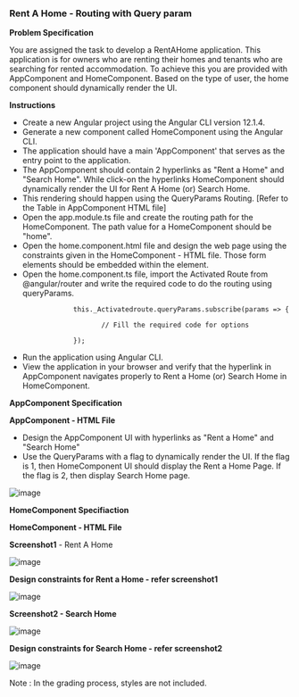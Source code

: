 ### Rent A Home - Routing with Query param


**Problem Specification**

You are assigned the task to develop a RentAHome application. This application is for owners who are renting their homes and tenants who are searching for rented accommodation.
To achieve this you are provided with AppComponent and HomeComponent. Based on the type of user, the home component should dynamically render the UI.

**Instructions**

- Create a new Angular project using the Angular CLI version 12.1.4.
- Generate a new component called HomeComponent using the Angular CLI.
- The application should have a main 'AppComponent' that serves as the entry point to the application.
- The AppComponent should contain 2 hyperlinks as "Rent a Home" and "Search Home". While click-on the hyperlinks HomeComponent should dynamically render the UI for Rent A Home (or) Search Home.
- This rendering should happen using the QueryParams Routing. [Refer to the Table in AppComponent HTML file]
- Open the app.module.ts file and create the routing path for the HomeComponent. The path value for a HomeComponent should be "home".
- Open the home.component.html file and design the web page using the constraints given in the HomeComponent - HTML file. Those form elements should be embedded within the <ng-template> </ng-template> element.
- Open the home.component.ts file, import the Activated Route from @angular/router and write the required code to do the routing using queryParams.
```
                this._Activatedroute.queryParams.subscribe(params => {

                       // Fill the required code for options

                });
```


- Run the application using Angular CLI.
- View the application in your browser and verify that the hyperlink in AppComponent navigates properly to Rent a Home (or) Search Home in HomeComponent.


**AppComponent Specification**

**AppComponent - HTML File**
- Design the AppComponent UI with hyperlinks as "Rent a Home" and "Search Home"
- Use the QueryParams with a flag to dynamically render the UI. If the flag is 1, then HomeComponent UI should display the Rent a Home Page. If the flag is 2, then display Search Home page.

![image](https://github.com/abhisheks008/Cognizant-Java-FSE-Hands-ons-2023/assets/68724349/16eed1a1-74bb-4ec0-90ef-6dd39031dd68)

**HomeComponent Specifiaction**

**HomeComponent - HTML File**

**Screenshot1** - Rent A Home

![image](https://github.com/abhisheks008/Cognizant-Java-FSE-Hands-ons-2023/assets/68724349/32c96ce9-7a60-46e2-acba-b2f3ad1193a9)

**Design constraints for Rent a Home - refer screenshot1**

![image](https://github.com/abhisheks008/Cognizant-Java-FSE-Hands-ons-2023/assets/68724349/e72efc35-92c0-4e14-8f30-bd33391d3020)

**Screenshot2 - Search Home**

![image](https://github.com/abhisheks008/Cognizant-Java-FSE-Hands-ons-2023/assets/68724349/191e72a2-e79c-4116-b97a-55405099e706)

**Design constraints for Search Home - refer screenshot2**

![image](https://github.com/abhisheks008/Cognizant-Java-FSE-Hands-ons-2023/assets/68724349/98fdbb7c-c40b-4521-98b4-8878f49a781b)


Note : In the grading process, styles are not included.















